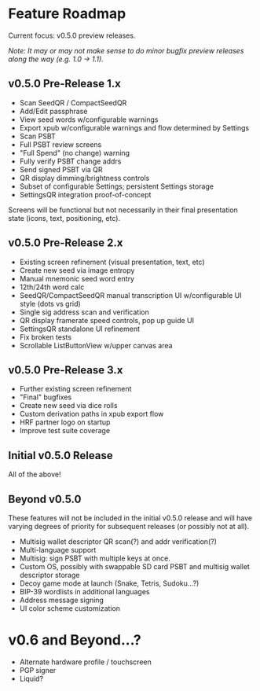 # Feature Roadmap

Current focus: v0.5.0 preview releases.

*Note: It may or may not make sense to do minor bugfix preview releases along the way (e.g. 1.0 -> 1.1).*


## v0.5.0 Pre-Release 1.x
* Scan SeedQR / CompactSeedQR
* Add/Edit passphrase
* View seed words w/configurable warnings
* Export xpub w/configurable warnings and flow determined by Settings
* Scan PSBT
* Full PSBT review screens
* "Full Spend" (no change) warning
* Fully verify PSBT change addrs
* Send signed PSBT via QR
* QR display dimming/brightness controls
* Subset of configurable Settings; persistent Settings storage
* SettingsQR integration proof-of-concept

Screens will be functional but not necessarily in their final presentation state (icons, text, positioning, etc).


## v0.5.0 Pre-Release 2.x
* Existing screen refinement (visual presentation, text, etc)
* Create new seed via image entropy
* Manual mnemonic seed word entry
* 12th/24th word calc
* SeedQR/CompactSeedQR manual transcription UI w/configurable UI style (dots vs grid)
* Single sig address scan and verification
* QR display framerate speed controls, pop up guide UI
* SettingsQR standalone UI refinement
* Fix broken tests
* Scrollable ListButtonView w/upper canvas area


## v0.5.0 Pre-Release 3.x
* Further existing screen refinement
* "Final" bugfixes
* Create new seed via dice rolls
* Custom derivation paths in xpub export flow
* HRF partner logo on startup
* Improve test suite coverage


## Initial v0.5.0 Release
All of the above!


## Beyond v0.5.0
These features will not be included in the initial v0.5.0 release and will have varying degrees of priority for subsequent releases (or possibly not at all).

* Multisig wallet descriptor QR scan(?) and addr verification(?)
* Multi-language support
* Multisig: sign PSBT with multiple keys at once.
* Custom OS, possibly with swappable SD card PSBT and multisig wallet descriptor storage
* Decoy game mode at launch (Snake, Tetris, Sudoku...?)
* BIP-39 wordlists in additional languages
* Address message signing
* UI color scheme customization


# v0.6 and Beyond...?
* Alternate hardware profile / touchscreen
* PGP signer
* Liquid?
